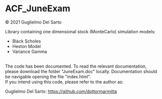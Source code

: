 # ACF_JuneExam
© 2021 Guglielmo Del Sarto

Library containing one dimensional stock (MonteCarlo) simulation models:
- Black Scholes
- Heston Model
- Variance Gamma

<br>
The code has been documented. To read the relevant documentation, please download the folder "JuneExam.doc" locally. Documentation should be navigable opening the file "index.html".

<br>
If you intend using this code, please refer to the author as:

Guglielmo Del Sarto: https://github.com/dottormarmitta
